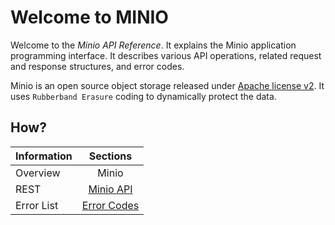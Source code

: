 # Welcome to MINIO

Welcome to the *Minio API Reference*. It explains the Minio application programming interface. It describes various API operations, related request and response structures, and error codes.

Minio is an open source object storage released under [Apache license v2](http://www.apache.org/licenses/LICENSE-2.0). It uses ``Rubberband Erasure`` coding to dynamically protect the data.

## How?

| Information  | Sections |
|:------------- |:-------------:|
| Overview  | Minio  |
| REST  | [Minio API](./api/minio.md) |
| Error List  | [Error Codes](./api/errors.md) |
